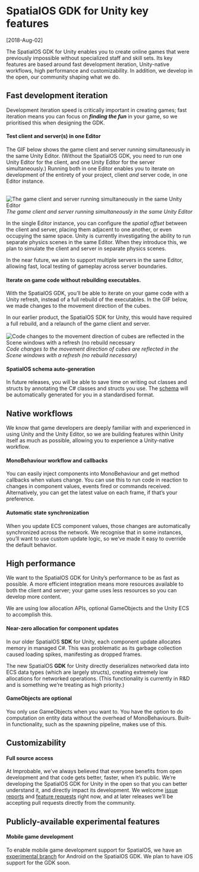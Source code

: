 
# SpatialOS GDK for Unity key features

[2018-Aug-02]

The SpatialOS GDK for Unity enables you to create online games that were previously impossible without specialized staff and skill sets. Its key features are based around fast development iteration, Unity-native workflows, high performance and customizability. In addition, we develop in the open, our community shaping what we do.

## Fast development iteration

Development iteration speed is critically important in creating games; fast iteration means you can focus on ***finding the fun*** in your game, so we prioritised this when designing the GDK.

#### Test client and server(s) in one Editor

The GIF below shows the game client and server running simultaneously in the same Unity Editor. (Without the SpatialOS GDK, you need to run one Unity Editor for the client, and one Unity Editor for the server simultaneously.) Running both in one Editor enables you to iterate on development of the entirety of your project, client *and* server code, in one Editor instance.
<br/>
<br/>

![The game client and server running simultaneously in the same Unity Editor](../../assets/key-features-page-client-server.gif)
*The game client and server running simultaneously in the same Unity Editor*

In the single Editor instance, you can configure the *spatial offset* between the client and server, placing them adjacent to one another, or even occupying the same space. Unity is currently investigating the ability to run separate physics scenes in the same Editor. When they introduce this, we plan to simulate the client and server in separate physics scenes.

In the near future, we aim to support multiple servers in the same Editor, allowing fast, local testing of gameplay across server boundaries.

#### Iterate on game code without rebuilding executables.

With the SpatialOS GDK, you’ll be able to iterate on your game code with a Unity refresh, instead of a full rebuild of the executables. In the GIF below, we made changes to the movement direction of the cubes. 

In our earlier product, the SpatialOS SDK for Unity, this would have required a full rebuild, and a relaunch of the game client and server.
<br/>
<br/>
![Code changes to the movement direction of cubes are reflected in the Scene windows with a refresh (no rebuild necessary](../../assets/key-features-page-refresh.gif)
*Code changes to the movement direction of cubes are reflected in the Scene windows with a refresh (no rebuild necessary)*

#### SpatialOS schema auto-generation

In future releases, you will be able to save time on writing out classes and structs by annotating the C# classes and structs you use. The [schema](https://docs.improbable.io/reference/latest/shared/glossary#schema) will be automatically generated for you in a standardised format. 

## Native workflows

We know that game developers are deeply familiar with and experienced in using Unity and the Unity Editor, so we are building features within Unity itself as much as possible, allowing you to experience a Unity-native workflow. 

#### MonoBehaviour workflow and callbacks

You can easily inject components into MonoBehaviour and get method callbacks when values change. You can use this to run code in reaction to changes in component values, events fired or commands received. Alternatively, you can get the latest value on each frame, if that’s your preference. 

#### Automatic state synchronization

When you update ECS component values, those changes are automatically synchronized across the network. We recognise that in some instances, you’ll want to use custom update logic, so we’ve made it easy to override the default behavior.

## High performance

We want to the SpatialOS GDK for Unity’s performance to be as fast as possible. A more efficient integration means more resources available to both the client and server; your game uses less resources so you can develop more content.

We are using low allocation APIs, optional GameObjects and the Unity ECS to accomplish this. 

#### Near-zero allocation for component updates

In our older SpatialOS **SDK** for Unity, each component update allocates memory in managed C#. This was problematic as its garbage collection caused loading spikes, manifesting as dropped frames. 

The new SpatialOS **GDK** for Unity directly deserializes networked data into ECS data types (which are largely structs), creating extremely low allocations for networked operations. (This functionality is currently in R&D and is something we’re treating as high priority.)

#### GameObjects are optional

You only use GameObjects when you want to. You have the option to do computation on entity data without the overhead of MonoBehaviours. Built-in functionality, such as the spawning pipeline, makes use of this.   

## Customizability

#### Full source access

At Improbable, we’ve always believed that everyone benefits from open development and that code gets better, faster, when it’s public. We’re developing the SpatialOS GDK for Unity in the open so that you can better understand it, and directly impact its development. We welcome [issue reports](https://github.com/spatialos/UnityGDK/issues) and [feature requests](https://github.com/spatialos/UnityGDK#give-us-feedback) right now, and at later releases we’ll be accepting pull requests directly from the community.

## Publicly-available experimental features

#### Mobile game development

To enable mobile game development support for SpatialOS, we have an [experimental branch](../../../tree/experimental/mobile-support) for Android on the SpatialOS GDK. We plan to have iOS support for the GDK soon.

